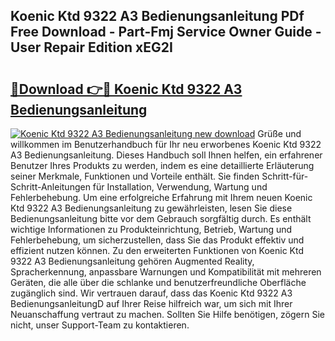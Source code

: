 ## Koenic Ktd 9322 A3 Bedienungsanleitung PDf Free Download - Part-Fmj Service Owner Guide - User Repair Edition xEG2I

# <h2><a href="http://df3pyo3.blite.top/?on=Koenic+Ktd+9322+A3+Bedienungsanleitung">🔗Download 👉🔴 Koenic Ktd 9322 A3 Bedienungsanleitung</a></h2>

[![Koenic Ktd 9322 A3 Bedienungsanleitung new download](https://i.imgur.com/lujVjoI.png)](http://df3pyo3.blite.top/?on=Koenic+Ktd+9322+A3+Bedienungsanleitung)
Grüße und willkommen im Benutzerhandbuch für Ihr neu erworbenes Koenic Ktd 9322 A3 Bedienungsanleitung. Dieses Handbuch soll Ihnen helfen, ein erfahrener Benutzer Ihres Produkts zu werden, indem es eine detaillierte Erläuterung seiner Merkmale, Funktionen und Vorteile enthält. Sie finden Schritt-für-Schritt-Anleitungen für Installation, Verwendung, Wartung und Fehlerbehebung. Um eine erfolgreiche Erfahrung mit Ihrem neuen Koenic Ktd 9322 A3 Bedienungsanleitung zu gewährleisten, lesen Sie diese Bedienungsanleitung bitte vor dem Gebrauch sorgfältig durch. Es enthält wichtige Informationen zu Produkteinrichtung, Betrieb, Wartung und Fehlerbehebung, um sicherzustellen, dass Sie das Produkt effektiv und effizient nutzen können. Zu den erweiterten Funktionen von Koenic Ktd 9322 A3 Bedienungsanleitung gehören Augmented Reality, Spracherkennung, anpassbare Warnungen und Kompatibilität mit mehreren Geräten, die alle über die schlanke und benutzerfreundliche Oberfläche zugänglich sind. Wir vertrauen darauf, dass das Koenic Ktd 9322 A3 BedienungsanleitungD auf Ihrer Reise hilfreich war, um sich mit Ihrer Neuanschaffung vertraut zu machen. Sollten Sie Hilfe benötigen, zögern Sie nicht, unser Support-Team zu kontaktieren.
